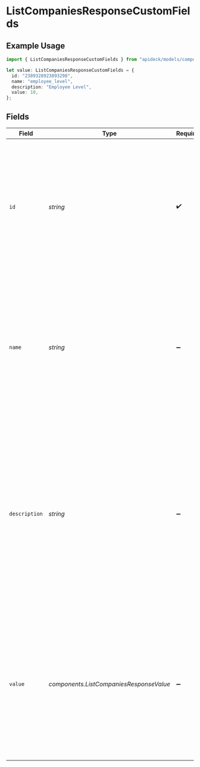 # ListCompaniesResponseCustomFields

## Example Usage

```typescript
import { ListCompaniesResponseCustomFields } from "apideck/models/components";

let value: ListCompaniesResponseCustomFields = {
  id: "2389328923893298",
  name: "employee_level",
  description: "Employee Level",
  value: 10,
};
```

## Fields

| Field                                                                                                                                                                                                                                                                                                               | Type                                                                                                                                                                                                                                                                                                                | Required                                                                                                                                                                                                                                                                                                            | Description                                                                                                                                                                                                                                                                                                         | Example                                                                                                                                                                                                                                                                                                             |
| ------------------------------------------------------------------------------------------------------------------------------------------------------------------------------------------------------------------------------------------------------------------------------------------------------------------- | ------------------------------------------------------------------------------------------------------------------------------------------------------------------------------------------------------------------------------------------------------------------------------------------------------------------- | ------------------------------------------------------------------------------------------------------------------------------------------------------------------------------------------------------------------------------------------------------------------------------------------------------------------- | ------------------------------------------------------------------------------------------------------------------------------------------------------------------------------------------------------------------------------------------------------------------------------------------------------------------- | ------------------------------------------------------------------------------------------------------------------------------------------------------------------------------------------------------------------------------------------------------------------------------------------------------------------- |
| `id`                                                                                                                                                                                                                                                                                                                | *string*                                                                                                                                                                                                                                                                                                            | :heavy_check_mark:                                                                                                                                                                                                                                                                                                  | A unique identifier for each custom field associated with the company. This string is required for identifying and managing custom attributes within the CRM, ensuring each field can be distinctly referenced.                                                                                                     | 2389328923893298                                                                                                                                                                                                                                                                                                    |
| `name`                                                                                                                                                                                                                                                                                                              | *string*                                                                                                                                                                                                                                                                                                            | :heavy_minus_sign:                                                                                                                                                                                                                                                                                                  | The name of the custom field, providing a descriptive label for the additional attribute stored in the CRM. This string helps users understand the purpose of the custom field and is optional, depending on the field's configuration.                                                                             | employee_level                                                                                                                                                                                                                                                                                                      |
| `description`                                                                                                                                                                                                                                                                                                       | *string*                                                                                                                                                                                                                                                                                                            | :heavy_minus_sign:                                                                                                                                                                                                                                                                                                  | This property contains additional information about a custom field associated with a company. It is a string that provides context or details that are not covered by standard fields, allowing for more tailored data representation. This field is optional and may be empty if no extra description is provided. | Employee Level                                                                                                                                                                                                                                                                                                      |
| `value`                                                                                                                                                                                                                                                                                                             | *components.ListCompaniesResponseValue*                                                                                                                                                                                                                                                                             | :heavy_minus_sign:                                                                                                                                                                                                                                                                                                  | The value assigned to a custom field for a company, represented as a string. This allows for storing specific data that is unique to the company's needs and not covered by standard fields. It is optional and may be empty if no value is set.                                                                    |                                                                                                                                                                                                                                                                                                                     |